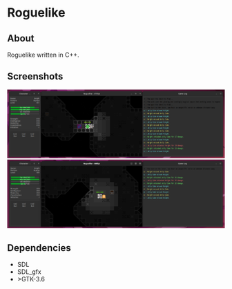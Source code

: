 Roguelike
=========

About
-----
Roguelike written in C++.

Screenshots
-----------
![Gameplay 1](screenshots/gameplay1.png)
![Gameplay 2](screenshots/gameplay2.png)

Dependencies
------------
 * SDL
 * SDL_gfx
 * \>GTK-3.6
